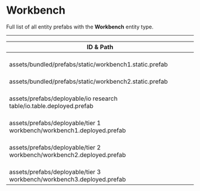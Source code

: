 # Workbench
Full list of all <Badge type="warning" text="6"/> entity prefabs with the **Workbench** entity type.

---
| ID & Path |
| --- |
| <Badge type="tip" text="1899388596"/> <br> assets/bundled/prefabs/static/workbench1.static.prefab |
| <Badge type="tip" text="1457273871"/> <br> assets/bundled/prefabs/static/workbench2.static.prefab |
| <Badge type="tip" text="3239470043"/> <br> assets/prefabs/deployable/io research table/io.table.deployed.prefab |
| <Badge type="tip" text="2561955800"/> <br> assets/prefabs/deployable/tier 1 workbench/workbench1.deployed.prefab |
| <Badge type="tip" text="601265145"/> <br> assets/prefabs/deployable/tier 2 workbench/workbench2.deployed.prefab |
| <Badge type="tip" text="2764275075"/> <br> assets/prefabs/deployable/tier 3 workbench/workbench3.deployed.prefab |
